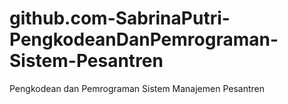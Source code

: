 # github.com-SabrinaPutri-PengkodeanDanPemrograman-Sistem-Pesantren
Pengkodean dan Pemrograman Sistem Manajemen Pesantren
